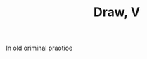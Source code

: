 ---
title: Draw, V
letter: D
permalink: "/definitions/bld-draw-v.html"
body: In old oriminal praotioe
published_at: '2018-07-07'
source: Black's Law Dictionary 2nd Ed (1910)
layout: post
---